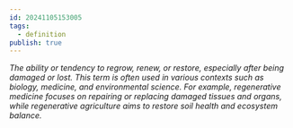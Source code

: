 ```yaml
---
id: 20241105153005
tags:
  - definition
publish: true
---
```

*The ability or tendency to regrow, renew, or restore, especially after being damaged or lost. This term is often used in various contexts such as biology, medicine, and environmental science. For example, regenerative medicine focuses on repairing or replacing damaged tissues and organs, while regenerative agriculture aims to restore soil health and ecosystem balance.*